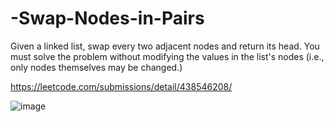 # -Swap-Nodes-in-Pairs
Given a linked list, swap every two adjacent nodes and return its head. You must solve the problem without modifying the values in the list's nodes (i.e., only nodes themselves may be changed.)


https://leetcode.com/submissions/detail/438546208/

![image](https://user-images.githubusercontent.com/52672743/121085297-58249800-c7ea-11eb-84e6-ff429e3da78e.png)
